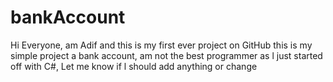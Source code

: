 # bankAccount
Hi Everyone, am Adif and this is my first ever project on GitHub this is my simple project a bank account, am not the best programmer as l just started off with C#, Let me know if l should add anything or change 
